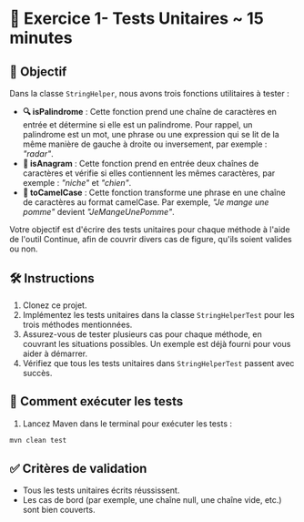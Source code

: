 # 📝 Exercice 1- Tests Unitaires ~ 15 minutes

## 🎯 Objectif
Dans la classe `StringHelper`, nous avons trois fonctions utilitaires à tester :

- **🔍 isPalindrome** : Cette fonction prend une chaîne de caractères en entrée et détermine si elle est un palindrome. Pour rappel, un palindrome est un mot, une phrase ou une expression qui se lit de la même manière de gauche à droite ou inversement, par exemple : _"radar"_.
- **🔄 isAnagram** : Cette fonction prend en entrée deux chaînes de caractères et vérifie si elles contiennent les mêmes caractères, par exemple : _"niche"_ et _"chien"_.
- **🐪 toCamelCase** : Cette fonction transforme une phrase en une chaîne de caractères au format camelCase. Par exemple, _"Je mange une pomme"_ devient _"JeMangeUnePomme"_.

Votre objectif est d'écrire des tests unitaires pour chaque méthode à l'aide de l'outil Continue, afin de couvrir divers cas de figure, qu'ils soient valides ou non.

## 🛠️ Instructions

1. Clonez ce projet.
2. Implémentez les tests unitaires dans la classe `StringHelperTest` pour les trois méthodes mentionnées.
3. Assurez-vous de tester plusieurs cas pour chaque méthode, en couvrant les situations possibles. Un exemple est déjà fourni pour vous aider à démarrer.
4. Vérifiez que tous les tests unitaires dans `StringHelperTest` passent avec succès.

## 🚀 Comment exécuter les tests

1. Lancez Maven dans le terminal pour exécuter les tests :

```bash
mvn clean test
```

## ✅ Critères de validation
- Tous les tests unitaires écrits réussissent.
- Les cas de bord (par exemple, une chaîne null, une chaîne vide, etc.) sont bien couverts.